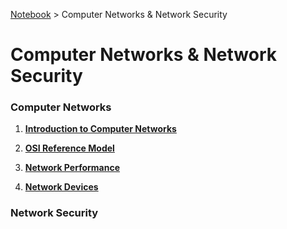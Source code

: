 <a href="../">Notebook</a> > Computer Networks & Network Security

# Computer Networks & Network Security



### Computer Networks

1. **<a href="./introduction-to-computer-networks">Introduction to Computer Networks</a>**

2. **<a href="./osi-reference-model">OSI Reference Model</a>**

3. **<a href="./network-performance">Network Performance</a>**

4. **<a href="./network-devices">Network Devices</a>**

   

### Network Security

